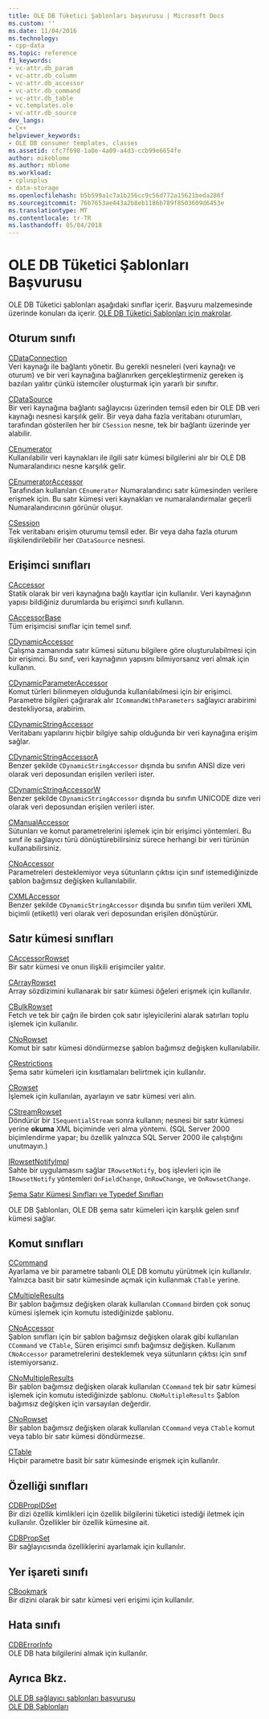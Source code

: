 ```yaml
---
title: OLE DB Tüketici Şablonları başvurusu | Microsoft Docs
ms.custom: ''
ms.date: 11/04/2016
ms.technology:
- cpp-data
ms.topic: reference
f1_keywords:
- vc-attr.db_param
- vc-attr.db_column
- vc-attr.db_accessor
- vc-attr.db_command
- vc-attr.db_table
- vc.templates.ole
- vc-attr.db_source
dev_langs:
- C++
helpviewer_keywords:
- OLE DB consumer templates, classes
ms.assetid: cfc7f698-1a0e-4a09-a4d3-ccb99e6654fe
author: mikeblome
ms.author: mblome
ms.workload:
- cplusplus
- data-storage
ms.openlocfilehash: b5b599a1c7a1b256cc9c56d772a15621beda286f
ms.sourcegitcommit: 76b7653ae443a2b8eb1186b789f8503609d6453e
ms.translationtype: MT
ms.contentlocale: tr-TR
ms.lasthandoff: 05/04/2018
---
```

# <a name="ole-db-consumer-templates-reference"></a>OLE DB Tüketici Şablonları Başvurusu
OLE DB Tüketici şablonları aşağıdaki sınıflar içerir. Başvuru malzemesinde üzerinde konuları da içerir. [OLE DB Tüketici Şablonları için makrolar](../../data/oledb/macros-and-global-functions-for-ole-db-consumer-templates.md).  
  
## <a name="session-classes"></a>Oturum sınıfı  
 [CDataConnection](../../data/oledb/cdataconnection-class.md)  
 Veri kaynağı ile bağlantı yönetir. Bu gerekli nesneleri (veri kaynağı ve oturum) ve bir veri kaynağına bağlanırken gerçekleştirmeniz gereken iş bazıları yalıtır çünkü istemciler oluşturmak için yararlı bir sınıftır.  
  
 [CDataSource](../../data/oledb/cdatasource-class.md)  
 Bir veri kaynağına bağlantı sağlayıcısı üzerinden temsil eden bir OLE DB veri kaynağı nesnesi karşılık gelir. Bir veya daha fazla veritabanı oturumları, tarafından gösterilen her bir `CSession` nesne, tek bir bağlantı üzerinde yer alabilir.  
  
 [CEnumerator](../../data/oledb/cenumerator-class.md)  
 Kullanılabilir veri kaynakları ile ilgili satır kümesi bilgilerini alır bir OLE DB Numaralandırıcı nesne karşılık gelir.  
  
 [CEnumeratorAccessor](../../data/oledb/cenumeratoraccessor-class.md)  
 Tarafından kullanılan `CEnumerator` Numaralandırıcı satır kümesinden verilere erişmek için. Bu satır kümesi veri kaynakları ve numaralandırmalar geçerli Numaralandırıcının görünür oluşur.  
  
 [CSession](../../data/oledb/csession-class.md)  
 Tek veritabanı erişim oturumu temsil eder. Bir veya daha fazla oturum ilişkilendirilebilir her `CDataSource` nesnesi.  
  
## <a name="accessor-classes"></a>Erişimci sınıfları  
 [CAccessor](../../data/oledb/caccessor-class.md)  
 Statik olarak bir veri kaynağına bağlı kayıtlar için kullanılır. Veri kaynağının yapısı bildiğiniz durumlarda bu erişimci sınıfı kullanın.  
  
 [CAccessorBase](../../data/oledb/caccessorbase-class.md)  
 Tüm erişimcisi sınıflar için temel sınıf.  
  
 [CDynamicAccessor](../../data/oledb/cdynamicaccessor-class.md)  
 Çalışma zamanında satır kümesi sütunu bilgilere göre oluşturulabilmesi için bir erişimci. Bu sınıf, veri kaynağının yapısını bilmiyorsanız veri almak için kullanın.  
  
 [CDynamicParameterAccessor](../../data/oledb/cdynamicparameteraccessor-class.md)  
 Komut türleri bilinmeyen olduğunda kullanılabilmesi için bir erişimci. Parametre bilgileri çağırarak alır `ICommandWithParameters` sağlayıcı arabirimi destekliyorsa, arabirim.  
  
 [CDynamicStringAccessor](../../data/oledb/cdynamicstringaccessor-class.md)  
 Veritabanı yapılarını hiçbir bilgiye sahip olduğunda bir veri kaynağına erişim sağlar.  
  
 [CDynamicStringAccessorA](../../data/oledb/cdynamicstringaccessora-class.md)  
 Benzer şekilde `CDynamicStringAccessor` dışında bu sınıfın ANSI dize veri olarak veri deposundan erişilen verileri ister.  
  
 [CDynamicStringAccessorW](../../data/oledb/cdynamicstringaccessorw-class.md)  
 Benzer şekilde `CDynamicStringAccessor` dışında bu sınıfın UNICODE dize veri olarak veri deposundan erişilen verileri ister.  
  
 [CManualAccessor](../../data/oledb/cmanualaccessor-class.md)  
 Sütunları ve komut parametrelerini işlemek için bir erişimci yöntemleri. Bu sınıf ile sağlayıcı türü dönüştürebilirsiniz sürece herhangi bir veri türünün kullanabilirsiniz.  
  
 [CNoAccessor](../../data/oledb/cnoaccessor-class.md)  
 Parametreleri desteklemiyor veya sütunların çıktısı için sınıf istemediğinizde şablon bağımsız değişken kullanılabilir.  
  
 [CXMLAccessor](../../data/oledb/cxmlaccessor-class.md)  
 Benzer şekilde `CDynamicStringAccessor` dışında bu sınıfın tüm verileri XML biçimli (etiketli) veri olarak veri deposundan erişilen dönüştürür.  
  
## <a name="rowset-classes"></a>Satır kümesi sınıfları  
 [CAccessorRowset](../../data/oledb/caccessorrowset-class.md)  
 Bir satır kümesi ve onun ilişkili erişimciler yalıtır.  
  
 [CArrayRowset](../../data/oledb/carrayrowset-class.md)  
 Array sözdizimini kullanarak bir satır kümesi öğeleri erişmek için kullanılır.  
  
 [CBulkRowset](../../data/oledb/cbulkrowset-class.md)  
 Fetch ve tek bir çağrı ile birden çok satır işleyicilerini alarak satırları toplu işlemek için kullanılır.  
  
 [CNoRowset](../../data/oledb/cnorowset-class.md)  
 Komut bir satır kümesi döndürmezse şablon bağımsız değişken kullanılabilir.  
  
 [CRestrictions](../../data/oledb/crestrictions-class.md)  
 Şema satır kümeleri için kısıtlamaları belirtmek için kullanılır.  
  
 [CRowset](../../data/oledb/crowset-class.md)  
 İşlemek için kullanılan, ayarlayın ve satır kümesi veri alın.  
  
 [CStreamRowset](../../data/oledb/cstreamrowset-class.md)  
 Döndürür bir `ISequentialStream` sonra kullanın; nesnesi bir satır kümesi yerine **okuma** XML biçiminde veri alma yöntemi. (SQL Server 2000 biçimlendirme yapar; bu özellik yalnızca SQL Server 2000 ile çalıştığını unutmayın.)  
  
 [IRowsetNotifyImpl](../../data/oledb/irowsetnotifyimpl-class.md)  
 Sahte bir uygulamasını sağlar `IRowsetNotify`, boş işlevleri için ile `IRowsetNotify` yöntemleri `OnFieldChange`, `OnRowChange`, ve `OnRowsetChange`.  
  
 [Şema Satır Kümesi Sınıfları ve Typedef Sınıfları](../../data/oledb/schema-rowset-classes-and-typedef-classes.md)  
  
 OLE DB Şablonları, OLE DB şema satır kümeleri için karşılık gelen sınıf kümesi sağlar.  
  
## <a name="command-classes"></a>Komut sınıfları  
 [CCommand](../../data/oledb/ccommand-class.md)  
 Ayarlama ve bir parametre tabanlı OLE DB komutu yürütmek için kullanılır. Yalnızca basit bir satır kümesinde açmak için kullanmak `CTable` yerine.  
  
 [CMultipleResults](../../data/oledb/cmultipleresults-class.md)  
 Bir şablon bağımsız değişken olarak kullanılan `CCommand` birden çok sonuç kümesi işlemek için komutu istediğinizde şablonu.  
  
 [CNoAccessor](../../data/oledb/cnoaccessor-class.md)  
 Şablon sınıfları için bir şablon bağımsız değişken olarak gibi kullanılan `CCommand` ve `CTable`, Süren erişimci sınıfı bağımsız değişken. Kullanım `CNoAccessor` parametrelerini desteklemek veya sütunların çıktısı için sınıf istemiyorsanız.  
  
 [CNoMultipleResults](../../data/oledb/cnomultipleresults-class.md)  
 Bir şablon bağımsız değişken olarak kullanılan `CCommand` tek bir satır kümesi işlemek için komutu istediğinizde şablonu. `CNoMultipleResults` Şablon bağımsız değişken için varsayılan değerdir.  
  
 [CNoRowset](../../data/oledb/cnorowset-class.md)  
 Bir şablon bağımsız değişken olarak kullanılan `CCommand` veya `CTable` komut veya tablo bir satır kümesi döndürmezse.  
  
 [CTable](../../data/oledb/ctable-class.md)  
 Hiçbir parametre basit bir satır kümesinde erişmek için kullanılır.  
  
## <a name="property-classes"></a>Özelliği sınıfları  
 [CDBPropIDSet](../../data/oledb/cdbpropidset-class.md)  
 Bir dizi özellik kimlikleri için özellik bilgilerini tüketici istediği iletmek için kullanılır. Özellikler bir özellik kümesine ait.  
  
 [CDBPropSet](../../data/oledb/cdbpropset-class.md)  
 Bir sağlayıcısında özelliklerini ayarlamak için kullanılır.  
  
## <a name="bookmark-class"></a>Yer işareti sınıfı  
 [CBookmark](../../data/oledb/cbookmark-class.md)  
 Bir dizini olarak bir satır kümesi veri erişimi için kullanılır.  
  
## <a name="error-class"></a>Hata sınıfı  
 [CDBErrorInfo](../../data/oledb/cdberrorinfo-class.md)  
 OLE DB hata bilgilerini almak için kullanılır.  
  
## <a name="see-also"></a>Ayrıca Bkz.  
 [OLE DB sağlayıcı şablonları başvurusu](../../data/oledb/ole-db-provider-templates-reference.md)   
 [OLE DB Şablonları](../../data/oledb/ole-db-templates.md)